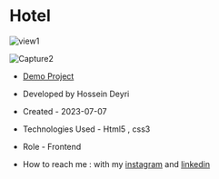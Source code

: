 # Hotel

![view1](https://github.com/hossein-deyri/Hotel/assets/136192436/842e440d-09de-4ddd-95e9-46bbc16609c0)

![Capture2](https://github.com/hossein-deyri/Hotel/assets/136192436/77d36510-49f3-4be6-9f54-0926537adf04)

- [Demo Project]([https://hossein-deyri.github.io/Hotel/](https://hossein-deyri.github.io/Template-website-Hotel/))

- Developed by Hossein Deyri

- Created - 2023-07-07

- Technologies Used - Html5 , css3 

- Role - Frontend

- How to reach me : with my [instagram](https://www.instagram.com/hossein.deyri_web) and [linkedin](https://www.linkedin.com/in/hossein-deyri)
